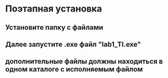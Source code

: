 # Поэтапная установка

## Установите папку с файлами
## Далее запустите .exe файл "lab1_TI.exe"
## дополнительные файлы должны находиться в одном каталоге с исполняемым файлом